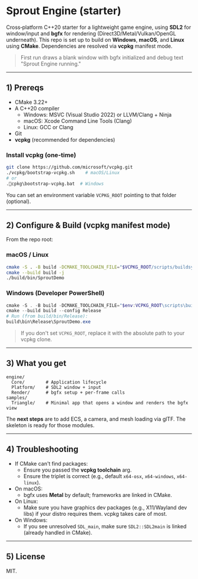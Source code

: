# Sprout Engine (starter)

Cross‑platform C++20 starter for a lightweight game engine, using **SDL2** for window/input and **bgfx** for rendering (Direct3D/Metal/Vulkan/OpenGL underneath). This repo is set up to build on **Windows**, **macOS**, and **Linux** using **CMake**. Dependencies are resolved via **vcpkg** manifest mode.

> First run draws a blank window with bgfx initialized and debug text "Sprout Engine running."

---

## 1) Prereqs

- CMake 3.22+
- A C++20 compiler
  - Windows: MSVC (Visual Studio 2022) or LLVM/Clang + Ninja
  - macOS: Xcode Command Line Tools (Clang)
  - Linux: GCC or Clang
- Git
- **vcpkg** (recommended for dependencies)

### Install vcpkg (one‑time)

```bash
git clone https://github.com/microsoft/vcpkg.git
./vcpkg/bootstrap-vcpkg.sh    # macOS/Linux
# or
.cpkg\bootstrap-vcpkg.bat  # Windows
```

You can set an environment variable `VCPKG_ROOT` pointing to that folder (optional).

---

## 2) Configure & Build (vcpkg manifest mode)

From the repo root:

### macOS / Linux
```bash
cmake -S . -B build -DCMAKE_TOOLCHAIN_FILE="$VCPKG_ROOT/scripts/buildsystems/vcpkg.cmake"
cmake --build build -j
./build/bin/SproutDemo
```

### Windows (Developer PowerShell)
```powershell
cmake -S . -B build -DCMAKE_TOOLCHAIN_FILE="$env:VCPKG_ROOT\scripts\buildsystems\vcpkg.cmake" -A x64
cmake --build build --config Release
# Run (from build/bin/Release):
build\bin\Release\SproutDemo.exe
```

> If you don't set `VCPKG_ROOT`, replace it with the absolute path to your vcpkg clone.

---

## 3) What you get

```
engine/
  Core/        # Application lifecycle
  Platform/    # SDL2 window + input
  Render/      # bgfx setup + per‑frame calls
samples/
  Triangle/    # Minimal app that opens a window and renders the bgfx view
```

The **next steps** are to add ECS, a camera, and mesh loading via glTF. The skeleton is ready for those modules.

---

## 4) Troubleshooting

- If CMake can't find packages:
  - Ensure you passed the **vcpkg toolchain** arg.
  - Ensure the triplet is correct (e.g., default `x64-osx`, `x64-windows`, `x64-linux`).
- On macOS:
  - bgfx uses **Metal** by default; frameworks are linked in CMake.
- On Linux:
  - Make sure you have graphics dev packages (e.g., X11/Wayland dev libs) if your distro requires them. vcpkg takes care of most.
- On Windows:
  - If you see unresolved `SDL_main`, make sure `SDL2::SDL2main` is linked (already handled in CMake).

---

## 5) License

MIT.
